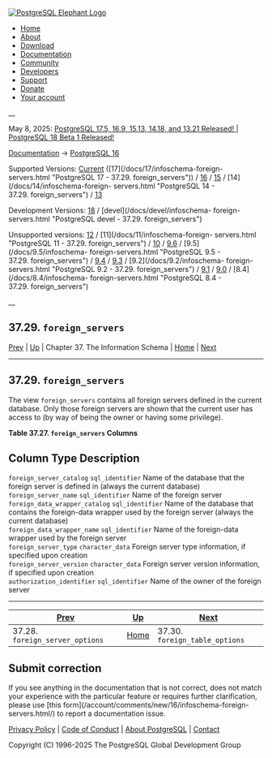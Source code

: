 [ ![PostgreSQL Elephant Logo](/media/img/about/press/elephant.png) ](/)

  * [Home](/ "Home")
  * [About](/about/ "About")
  * [Download](/download/ "Download")
  * [Documentation](/docs/ "Documentation")
  * [Community](/community/ "Community")
  * [Developers](/developer/ "Developers")
  * [Support](/support/ "Support")
  * [Donate](/about/donate/ "Donate")
  * [Your account](/account/ "Your account")

__

May 8, 2025: [ PostgreSQL 17.5, 16.9, 15.13, 14.18, and 13.21 Released! ](/about/news/postgresql-175-169-1513-1418-and-1321-released-3072/) | [ PostgreSQL 18 Beta 1 Released! ](/about/news/postgresql-18-beta-1-released-3070/)

[Documentation](/docs/ "Documentation") -> [PostgreSQL
16](/docs/16/index.html)

Supported Versions: [Current](/docs/current/infoschema-foreign-servers.html
"PostgreSQL 17 - 37.29. foreign_servers") ([17](/docs/17/infoschema-foreign-
servers.html "PostgreSQL 17 - 37.29. foreign_servers")) /
[16](/docs/16/infoschema-foreign-servers.html "PostgreSQL 16 -
37.29. foreign_servers") / [15](/docs/15/infoschema-foreign-servers.html
"PostgreSQL 15 - 37.29. foreign_servers") / [14](/docs/14/infoschema-foreign-
servers.html "PostgreSQL 14 - 37.29. foreign_servers") /
[13](/docs/13/infoschema-foreign-servers.html "PostgreSQL 13 -
37.29. foreign_servers")

Development Versions: [18](/docs/18/infoschema-foreign-servers.html
"PostgreSQL 18 - 37.29. foreign_servers") / [devel](/docs/devel/infoschema-
foreign-servers.html "PostgreSQL devel - 37.29. foreign_servers")

Unsupported versions: [12](/docs/12/infoschema-foreign-servers.html
"PostgreSQL 12 - 37.29. foreign_servers") / [11](/docs/11/infoschema-foreign-
servers.html "PostgreSQL 11 - 37.29. foreign_servers") /
[10](/docs/10/infoschema-foreign-servers.html "PostgreSQL 10 -
37.29. foreign_servers") / [9.6](/docs/9.6/infoschema-foreign-servers.html
"PostgreSQL 9.6 - 37.29. foreign_servers") / [9.5](/docs/9.5/infoschema-
foreign-servers.html "PostgreSQL 9.5 - 37.29. foreign_servers") /
[9.4](/docs/9.4/infoschema-foreign-servers.html "PostgreSQL 9.4 -
37.29. foreign_servers") / [9.3](/docs/9.3/infoschema-foreign-servers.html
"PostgreSQL 9.3 - 37.29. foreign_servers") / [9.2](/docs/9.2/infoschema-
foreign-servers.html "PostgreSQL 9.2 - 37.29. foreign_servers") /
[9.1](/docs/9.1/infoschema-foreign-servers.html "PostgreSQL 9.1 -
37.29. foreign_servers") / [9.0](/docs/9.0/infoschema-foreign-servers.html
"PostgreSQL 9.0 - 37.29. foreign_servers") / [8.4](/docs/8.4/infoschema-
foreign-servers.html "PostgreSQL 8.4 - 37.29. foreign_servers")

__

37.29. `foreign_servers`  
---  
[Prev](infoschema-foreign-server-options.html "37.28. foreign_server_options")  | [Up](information-schema.html "Chapter 37. The Information Schema") | Chapter 37. The Information Schema | [Home](index.html "PostgreSQL 16.9 Documentation") |  [Next](infoschema-foreign-table-options.html "37.30. foreign_table_options")  
  
* * *

## 37.29. `foreign_servers` #

The view `foreign_servers` contains all foreign servers defined in the current
database. Only those foreign servers are shown that the current user has
access to (by way of being the owner or having some privilege).

**Table  37.27. `foreign_servers` Columns**

Column Type Description  
---  
`foreign_server_catalog` `sql_identifier` Name of the database that the
foreign server is defined in (always the current database)  
`foreign_server_name` `sql_identifier` Name of the foreign server  
`foreign_data_wrapper_catalog` `sql_identifier` Name of the database that
contains the foreign-data wrapper used by the foreign server (always the
current database)  
`foreign_data_wrapper_name` `sql_identifier` Name of the foreign-data wrapper
used by the foreign server  
`foreign_server_type` `character_data` Foreign server type information, if
specified upon creation  
`foreign_server_version` `character_data` Foreign server version information,
if specified upon creation  
`authorization_identifier` `sql_identifier` Name of the owner of the foreign
server  
  
  

* * *

[Prev](infoschema-foreign-server-options.html "37.28. foreign_server_options")  | [Up](information-schema.html "Chapter 37. The Information Schema") |  [Next](infoschema-foreign-table-options.html "37.30. foreign_table_options")  
---|---|---  
37.28. `foreign_server_options`  | [Home](index.html "PostgreSQL 16.9 Documentation") |  37.30. `foreign_table_options`  
  
## Submit correction

If you see anything in the documentation that is not correct, does not match
your experience with the particular feature or requires further clarification,
please use [this form](/account/comments/new/16/infoschema-foreign-
servers.html/) to report a documentation issue.

[Privacy Policy](/about/privacypolicy) | [Code of Conduct](/about/policies/coc/) | [About PostgreSQL](/about/) | [Contact](/about/contact/)  

Copyright (C) 1996-2025 The PostgreSQL Global Development Group

